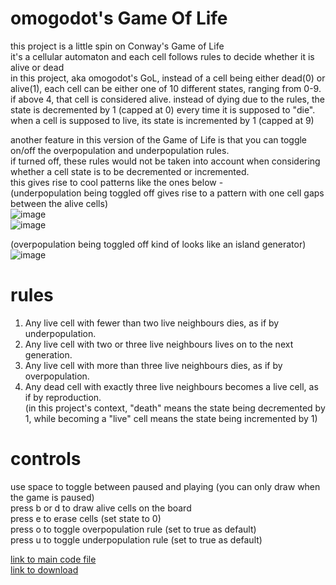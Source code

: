 # omogodot's Game Of Life
this project is a little spin on Conway's Game of Life   
it's a cellular automaton and each cell follows rules to decide whether it is alive or dead   
in this project, aka omogodot's GoL, instead of a cell being either dead(0) or alive(1), each cell can be either one of 10 different states, ranging from 0-9.   
if above 4, that cell is considered alive. instead of dying due to the rules, the state is decremented by 1 (capped at 0) every time it is supposed to "die".   
when a cell is supposed to live, its state is incremented by 1 (capped at 9)  
  
another feature in this version of the Game of Life is that you can toggle on/off the overpopulation and underpopulation rules.  
if turned off, these rules would not be taken into account when considering whether a cell state is to be decremented or incremented.   
this gives rise to cool patterns like the ones below -  
(underpopulation being toggled off gives rise to a pattern with one cell gaps between the alive cells)  
![image](https://github.com/longestcow/GameOfLife/assets/83398131/76957346-8845-4538-9a91-25269340722d)  
![image](https://github.com/longestcow/GameOfLife/assets/83398131/84bf7844-d1ec-46ce-bf49-8ad20d8ea215)  
   
(overpopulation being toggled off kind of looks like an island generator)  
![image](https://github.com/longestcow/GameOfLife/assets/83398131/bebb20e4-8a63-4680-b3ef-1b74dd70efc3)  
  
# rules  
1. Any live cell with fewer than two live neighbours dies, as if by underpopulation.   
2. Any live cell with two or three live neighbours lives on to the next generation.  
3. Any live cell with more than three live neighbours dies, as if by overpopulation.  
4. Any dead cell with exactly three live neighbours becomes a live cell, as if by reproduction.  
(in this project's context, "death" means the state being decremented by 1, while becoming a "live" cell means the state being incremented by 1)
  
# controls
use space to toggle between paused and playing (you can only draw when the game is paused)  
press b or d to draw alive cells on the board    
press e to erase cells (set state to 0)  
press o to toggle overpopulation rule (set to true as default)  
press u to toggle underpopulation rule (set to true as default)  

[link to main code file](https://github.com/longestcow/GameOfLife/blob/main/src/GoL.java)  
[link to download](https://github.com/longestcow/GameOfLife/releases/tag/v1)



